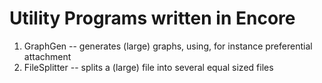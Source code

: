 Utility Programs written in Encore
===

1. GraphGen -- generates (large) graphs, using, for instance preferential attachment
2. FileSplitter -- splits a (large) file into several equal sized files
